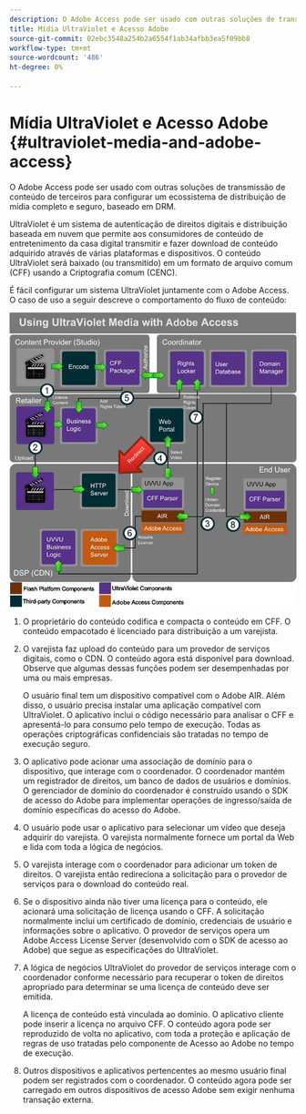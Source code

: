```yaml
---
description: O Adobe Access pode ser usado com outras soluções de transmissão de conteúdo de terceiros para configurar um ecossistema de distribuição de mídia completo e seguro, baseado em DRM.
title: Mídia UltraViolet e Acesso Adobe
source-git-commit: 02ebc3548a254b2a6554f1ab34afbb3ea5f09bb8
workflow-type: tm+mt
source-wordcount: '486'
ht-degree: 0%

---
```


# Mídia UltraViolet e Acesso Adobe {#ultraviolet-media-and-adobe-access}

O Adobe Access pode ser usado com outras soluções de transmissão de conteúdo de terceiros para configurar um ecossistema de distribuição de mídia completo e seguro, baseado em DRM.

UltraViolet é um sistema de autenticação de direitos digitais e distribuição baseada em nuvem que permite aos consumidores de conteúdo de entretenimento da casa digital transmitir e fazer download de conteúdo adquirido através de várias plataformas e dispositivos. O conteúdo UltraViolet será baixado (ou transmitido) em um formato de arquivo comum (CFF) usando a Criptografia comum (CENC).

É fácil configurar um sistema UltraViolet juntamente com o Adobe Access. O caso de uso a seguir descreve o comportamento do fluxo de conteúdo:

<!--<a id="fig_cxy_dc2_44"></a>-->

![](assets/AdobeUV_web.png)

1. O proprietário do conteúdo codifica e compacta o conteúdo em CFF. O conteúdo empacotado é licenciado para distribuição a um varejista.
1. O varejista faz upload do conteúdo para um provedor de serviços digitais, como o CDN. O conteúdo agora está disponível para download. Observe que algumas dessas funções podem ser desempenhadas por uma ou mais empresas.

   O usuário final tem um dispositivo compatível com o Adobe AIR. Além disso, o usuário precisa instalar uma aplicação compatível com UltraViolet. O aplicativo inclui o código necessário para analisar o CFF e apresentá-lo para consumo pelo tempo de execução. Todas as operações criptográficas confidenciais são tratadas no tempo de execução seguro.
1. O aplicativo pode acionar uma associação de domínio para o dispositivo, que interage com o coordenador. O coordenador mantém um registrador de direitos, um banco de dados de usuários e domínios. O gerenciador de domínio do coordenador é construído usando o SDK de acesso do Adobe para implementar operações de ingresso/saída de domínio específicas do acesso do Adobe.
1. O usuário pode usar o aplicativo para selecionar um vídeo que deseja adquirir do varejista. O varejista normalmente fornece um portal da Web e lida com toda a lógica de negócios.
1. O varejista interage com o coordenador para adicionar um token de direitos. O varejista então redireciona a solicitação para o provedor de serviços para o download do conteúdo real.
1. Se o dispositivo ainda não tiver uma licença para o conteúdo, ele acionará uma solicitação de licença usando o CFF. A solicitação normalmente inclui um certificado de domínio, credenciais de usuário e informações sobre o aplicativo. O provedor de serviços opera um Adobe Access License Server (desenvolvido com o SDK de acesso ao Adobe) que segue as especificações do UltraViolet.
1. A lógica de negócios UltraViolet do provedor de serviços interage com o coordenador conforme necessário para recuperar o token de direitos apropriado para determinar se uma licença de conteúdo deve ser emitida.

   A licença de conteúdo está vinculada ao domínio. O aplicativo cliente pode inserir a licença no arquivo CFF. O conteúdo agora pode ser reproduzido de volta no aplicativo, com toda a proteção e aplicação de regras de uso tratadas pelo componente de Acesso ao Adobe no tempo de execução.
1. Outros dispositivos e aplicativos pertencentes ao mesmo usuário final podem ser registrados com o coordenador. O conteúdo agora pode ser carregado em outros dispositivos de acesso Adobe sem exigir nenhuma transação externa.
